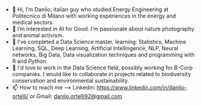 - 👋 Hi, I’m Danilo, italian guy who studied Energy Engineering at Politecnico di Milano with working experiences in the energy and medical sectors.
- 👀 I’m interested in AI for Good. I'm passionate about nature photography and animal activism. 
- 🌱 I’ve completed a Data Science master, learning: Statistics, Machine Learning, SQL, Deep Learning, Artificial Intellingence, NLP, Neural networks, Big Data, Data visualization techniques and programming with R and Python.
- 💞️ I'd love to work in the Data Science field, possibly working for B-Corp companies. I would like to collaborate in projects related to biodiversity conservation and environmental sustainability.
- 📫 How to reach me --> Linkedin: https://www.linkedin.com/in/danilo-ortelli/ or Gmail: danilo.ortelli92@gmail.com 

<!---
danort92/danort92 is a ✨ special ✨ repository because its `README.md` (this file) appears on your GitHub profile.
You can click the Preview link to take a look at your changes.
--->
